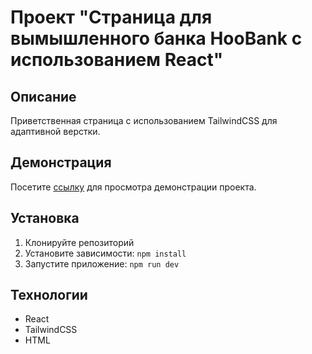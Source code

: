 # Проект "Страница для вымышленного банка HooBank с использованием React"
## Описание

Приветственная страница с использованием TailwindCSS для адаптивной верстки.

## Демонстрация

Посетите [ссылку](https://flourishing-figolla-f2645f.netlify.app/) для просмотра демонстрации проекта.

## Установка

1. Клонируйте репозиторий
2. Установите зависимости: `npm install`
3. Запустите приложение: `npm run dev`

## Технологии

- React
- TailwindCSS
- HTML
